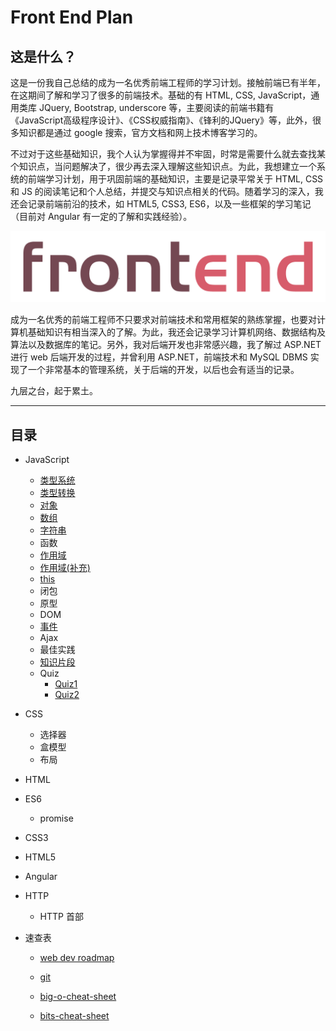 # Front End Plan

## 这是什么？

这是一份我自己总结的成为一名优秀前端工程师的学习计划。接触前端已有半年，在这期间了解和学习了很多的前端技术。基础的有 HTML, CSS, JavaScript，通用类库 JQuery, Bootstrap, underscore 等，主要阅读的前端书籍有《JavaScript高级程序设计》、《CSS权威指南》、《锋利的JQuery》等，此外，很多知识都是通过 google 搜索，官方文档和网上技术博客学习的。

不过对于这些基础知识，我个人认为掌握得并不牢固，时常是需要什么就去查找某个知识点，当问题解决了，很少再去深入理解这些知识点。为此，我想建立一个系统的前端学习计划，用于巩固前端的基础知识，主要是记录平常关于 HTML, CSS 和 JS 的阅读笔记和个人总结，并提交与知识点相关的代码。随着学习的深入，我还会记录前端前沿的技术，如 HTML5, CSS3, ES6，以及一些框架的学习笔记（目前对 Angular 有一定的了解和实践经验）。

![](./res/img/front-end-img.png)

成为一名优秀的前端工程师不只要求对前端技术和常用框架的熟练掌握，也要对计算机基础知识有相当深入的了解。为此，我还会记录学习计算机网络、数据结构及算法以及数据库的笔记。另外，我对后端开发也非常感兴趣，我了解过 ASP.NET 进行 web 后端开发的过程，并曾利用 ASP.NET，前端技术和 MySQL DBMS 实现了一个非常基本的管理系统，关于后端的开发，以后也会有适当的记录。

九层之台，起于累土。

---

## 目录

- JavaScript
  - [类型系统](js/js-type.md)
  - [类型转换](js/js-type-conversion.md)
  - [对象](js/js-object.md)
  - [数组](js/js-array.md)
  - [字符串](js/js-string.md)
  - 函数
  - [作用域](js/js-scope.md)
  - [作用域(补充)](js/js-scope-plus.md)
  - [this](js/js-this.md)
  - 闭包
  - 原型
  - DOM
  - [事件](js/js-event.md)
  - Ajax
  - 最佳实践
  - [知识片段](js/js-point.md)
  - Quiz
    - [Quiz1](js/js-quiz1.md)
    - [Quiz2](js/js-quiz2.md)

- CSS
  - 选择器
  - 盒模型
  - 布局

- HTML

- ES6
  - promise

- CSS3

- HTML5

- Angular

- HTTP

  - HTTP 首部

- 速查表

  - [web dev roadmap](cheat-sheets/web-dev-roadmap-2018.pdf)

  - [git](cheat-sheets/github-git-cheat-sheet.pdf)

  - [big-o-cheat-sheet](cheat-sheets/big-o-cheat-sheet.pdf)

  - [bits-cheat-sheet](cheat-sheets/bits-cheat-sheet.pdf)

    ​